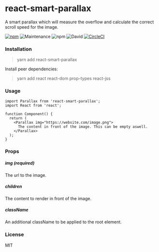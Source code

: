 # react-smart-parallax

A smart parallax which will measure the overflow and calculate the correct scroll speed for the image.

[![npm](https://img.shields.io/npm/v/react-smart-parallax.svg)](https://www.npmjs.com/package/react-smart-parallax) ![Maintenance](https://img.shields.io/maintenance/yes/2018.svg) ![npm](https://img.shields.io/npm/l/react-smart-parallax.svg) ![David](https://img.shields.io/david/HenriBeck/react-smart-parallax.svg) [![CircleCI](https://circleci.com/gh/HenriBeck/react-smart-parallax.svg?style=svg)](https://circleci.com/gh/HenriBeck/react-smart-parallax)
### Installation

> yarn add react-smart-parallax

Install peer dependencies:

> yarn add react react-dom prop-types react-jss

### Usage

```es6
import Parallax from 'react-smart-parallax';
import React from 'react';

function Component() {
  return (
    <Parallax img="https://website.com/image.png">
      The content in front of the image. This can be empty aswell.
    </Parallax>
  );
}
```

### Props

##### img (required)

The url to the image.

##### children

The content to render in front of the image.

##### className

An additional className to be applied to the root element.

### License

MIT
